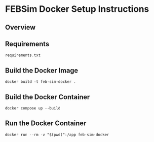 # FEBSim Docker Setup Instructions

## Overview


## Requirements
`requirements.txt`

## Build the Docker Image
`docker build -t feb-sim-docker .`

## Build the Docker Container
`docker compose up --build`

## Run the Docker Container
`docker run --rm -v "$(pwd)":/app feb-sim-docker`




